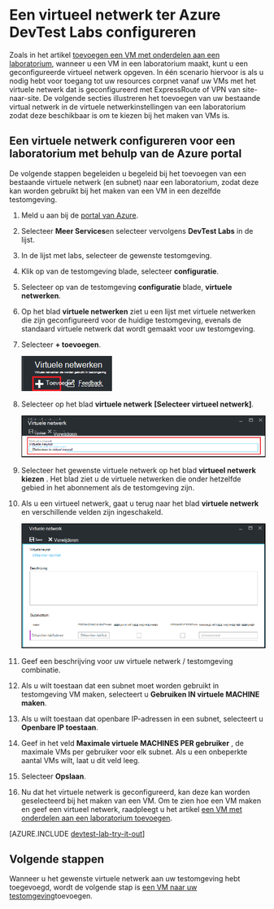 <properties
    pageTitle="Een virtueel netwerk configureren in Azure DevTest Labs | Microsoft Azure"
    description="Leer hoe u een bestaande virtuele netwerk en subnet configureren en gebruiken in een VM met Azure DevTest Labs"
    services="devtest-lab,virtual-machines"
    documentationCenter="na"
    authors="tomarcher"
    manager="douge"
    editor=""/>

<tags
    ms.service="devtest-lab"
    ms.workload="na"
    ms.tgt_pltfrm="na"
    ms.devlang="na"
    ms.topic="article"
    ms.date="09/06/2016"
    ms.author="tarcher"/>

# <a name="configure-a-virtual-network-in-azure-devtest-labs"></a>Een virtueel netwerk ter Azure DevTest Labs configureren

Zoals in het artikel [toevoegen een VM met onderdelen aan een laboratorium](devtest-lab-add-vm-with-artifacts.md), wanneer u een VM in een laboratorium maakt, kunt u een geconfigureerde virtueel netwerk opgeven. In één scenario hiervoor is als u nodig hebt voor toegang tot uw resources corpnet vanaf uw VMs met het virtuele netwerk dat is geconfigureerd met ExpressRoute of VPN van site-naar-site. De volgende secties illustreren het toevoegen van uw bestaande virtual netwerk in de virtuele netwerkinstellingen van een laboratorium zodat deze beschikbaar is om te kiezen bij het maken van VMs is.

## <a name="configure-a-virtual-network-for-a-lab-using-the-azure-portal"></a>Een virtuele netwerk configureren voor een laboratorium met behulp van de Azure portal
De volgende stappen begeleiden u begeleid bij het toevoegen van een bestaande virtuele netwerk (en subnet) naar een laboratorium, zodat deze kan worden gebruikt bij het maken van een VM in een dezelfde testomgeving. 

1. Meld u aan bij de [portal van Azure](http://go.microsoft.com/fwlink/p/?LinkID=525040).

1. Selecteer **Meer Services**en selecteer vervolgens **DevTest Labs** in de lijst.

1. In de lijst met labs, selecteer de gewenste testomgeving. 

1. Klik op van de testomgeving blade, selecteer **configuratie**.

1. Selecteer op van de testomgeving **configuratie** blade, **virtuele netwerken**.

1. Op het blad **virtuele netwerken** ziet u een lijst met virtuele netwerken die zijn geconfigureerd voor de huidige testomgeving, evenals de standaard virtuele netwerk dat wordt gemaakt voor uw testomgeving. 

1. Selecteer **+ toevoegen**.

    ![Een bestaand virtuele netwerk toevoegen aan uw testomgeving](./media/devtest-lab-configure-vnet/lab-settings-vnet-add.png)
    
1. Selecteer op het blad **virtuele netwerk** **[Selecteer virtueel netwerk]**.

    ![Selecteer een bestaande virtueel netwerk](./media/devtest-lab-configure-vnet/lab-settings-vnets-vnet1.png)
    
1. Selecteer het gewenste virtuele netwerk op het blad **virtueel netwerk kiezen** . Het blad ziet u de virtuele netwerken die onder hetzelfde gebied in het abonnement als de testomgeving zijn.  

1. Als u een virtueel netwerk, gaat u terug naar het blad **virtuele netwerk** en verschillende velden zijn ingeschakeld.  

    ![Selecteer een bestaande virtueel netwerk](./media/devtest-lab-configure-vnet/lab-settings-vnets-vnet2.png)

1. Geef een beschrijving voor uw virtuele netwerk / testomgeving combinatie.

1. Als u wilt toestaan dat een subnet moet worden gebruikt in testomgeving VM maken, selecteert u **Gebruiken IN virtuele MACHINE maken**.

1. Als u wilt toestaan dat openbare IP-adressen in een subnet, selecteert u **Openbare IP toestaan**.

1. Geef in het veld **Maximale virtuele MACHINES PER gebruiker** , de maximale VMs per gebruiker voor elk subnet. Als u een onbeperkte aantal VMs wilt, laat u dit veld leeg.

1. Selecteer **Opslaan**.

1. Nu dat het virtuele netwerk is geconfigureerd, kan deze kan worden geselecteerd bij het maken van een VM. Om te zien hoe een VM maken en geef een virtueel netwerk, raadpleegt u het artikel [een VM met onderdelen aan een laboratorium toevoegen](devtest-lab-add-vm-with-artifacts.md). 

[AZURE.INCLUDE [devtest-lab-try-it-out](../../includes/devtest-lab-try-it-out.md)]

## <a name="next-steps"></a>Volgende stappen

Wanneer u het gewenste virtuele netwerk aan uw testomgeving hebt toegevoegd, wordt de volgende stap is [een VM naar uw testomgeving](devtest-lab-add-vm-with-artifacts.md)toevoegen.